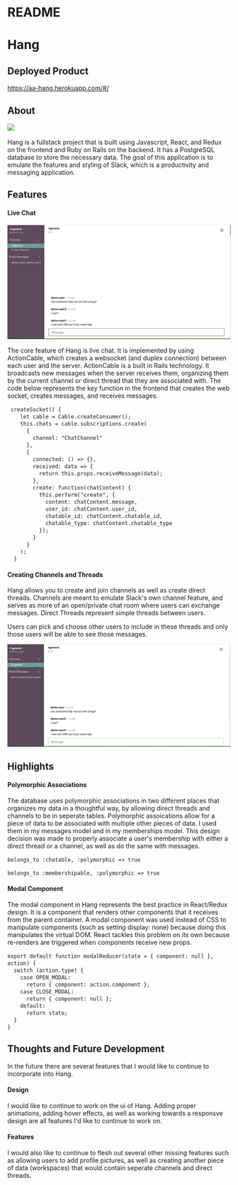 # README

# Hang


## Deployed Product

https://aa-hang.herokuapp.com/#/

## About

![](Main.gif)

Hang is a fullstack project that is built using Javascript, React, and Redux on the frontend and Ruby on Rails on the backend. It has a PostgreSQL database to store the necessary data. The goal of this application is to emulate the features and styling of Slack, which is a productivity and messaging application. 


## Features

#### Live Chat

![](CreateMessage.gif)

The core feature of Hang is live chat. It is implemented by using ActionCable, which creates a websocket (and duplex connection) between each user and the server. ActionCable is a built in Rails technology. It broadcasts new messages when the server receives them, organizing them by the current channel or direct thread that they are associated with. The code below represents the key function in the frontend that creates the web socket, creates messages, and receives messages.

```
 createSocket() {
    let cable = Cable.createConsumer();
    this.chats = cable.subscriptions.create(
      {
        channel: "ChatChannel"
      },
      {
        connected: () => {},
        received: data => {
          return this.props.receiveMessage(data);
        },
        create: function(chatContent) {
          this.perform("create", {
            content: chatContent.message,
            user_id: chatContent.user_id,
            chatable_id: chatContent.chatable_id,
            chatable_type: chatContent.chatable_type
          });
        }
      }
    );
  }
  ```
  
#### Creating Channels and Threads

Hang allows you to create and join channels as well as create direct threads. Channels are meant to emulate Slack's own channel feature, and serves as more of an open/private chat room where users can exchange messages. Direct Threads represent simple threads between users. 

Users can pick and choose other users to include in these threads and only those users will be able to see those messages.

![](CreateChannel.gif)


## Highlights

#### Polymorphic Associations

The database uses polymorphic associations in two different places that organizes my data in a thoughtful way, by allowing direct threads and channels to be in seperate tables. Polymorphic assoications allow for a piece of data to be associated with multiple other pieces of data. I used them in my messages model and in my memberships model. This design decision was made to properly associate a user's membership with either a direct thread or a channel, as well as do the same with messages.

```
belongs_to :chatable, :polymorphic => true
```

```
belongs_to :membershipable, :polymorphic => true
```

#### Modal Component

The modal component in Hang represents the best practice in React/Redux design. It is a component that renders other components that it receives from the parent container. A modal component was used instead of CSS to manipulate components (such as setting display: none) because doing this manipulates the virtual DOM. React tackles this problem on its own because re-renders are triggered when components receive new props.

```
export default function modalReducer(state = { component: null }, action) {
  switch (action.type) {
    case OPEN_MODAL:
      return { component: action.component };
    case CLOSE_MODAL:
      return { component: null };
    default:
      return state;
  }
}
```


## Thoughts and Future Development

In the future there are several features that I would like to continue to incorporate into Hang.

#### Design 

I would like to continue to work on the ui of Hang. Adding proper animations, adding hover effects, as well as working towards a responsve design are all features I'd like to continue to work on. 

#### Features

I would also like to continue to flesh out several other missing features such as allowing users to add profile pictures, as well as creating another piece of data (workspaces) that would contain seperate channels and direct threads.

